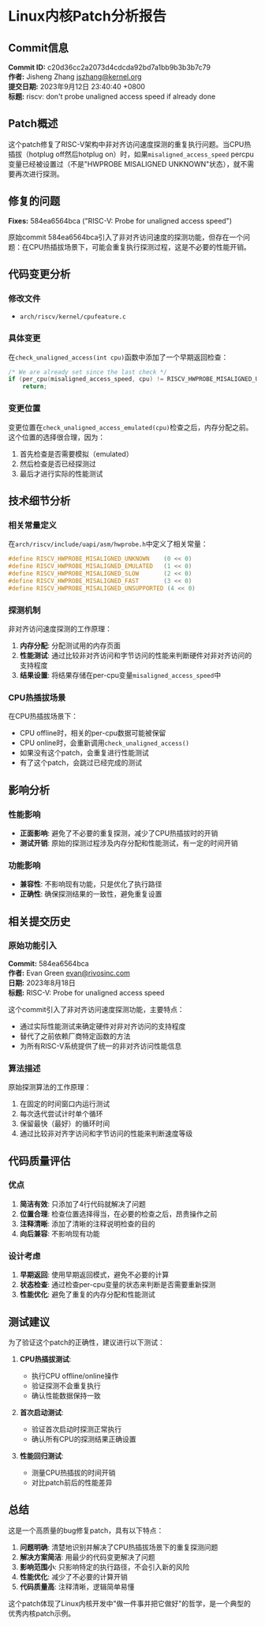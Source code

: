 # Linux内核Patch分析报告

## Commit信息

**Commit ID:** c20d36cc2a2073d4cdcda92bd7a1bb9b3b3b7c79  
**作者:** Jisheng Zhang <jszhang@kernel.org>  
**提交日期:** 2023年9月12日 23:40:40 +0800  
**标题:** riscv: don't probe unaligned access speed if already done  

## Patch概述

这个patch修复了RISC-V架构中非对齐访问速度探测的重复执行问题。当CPU热插拔（hotplug off然后hotplug on）时，如果`misaligned_access_speed` percpu变量已经被设置过（不是"HWPROBE MISALIGNED UNKNOWN"状态），就不需要再次进行探测。

## 修复的问题

**Fixes:** 584ea6564bca ("RISC-V: Probe for unaligned access speed")  

原始commit 584ea6564bca引入了非对齐访问速度的探测功能，但存在一个问题：在CPU热插拔场景下，可能会重复执行探测过程，这是不必要的性能开销。

## 代码变更分析

### 修改文件
- `arch/riscv/kernel/cpufeature.c`

### 具体变更

在`check_unaligned_access(int cpu)`函数中添加了一个早期返回检查：

```c
/* We are already set since the last check */
if (per_cpu(misaligned_access_speed, cpu) != RISCV_HWPROBE_MISALIGNED_UNKNOWN)
    return;
```

### 变更位置

变更位置在`check_unaligned_access_emulated(cpu)`检查之后，内存分配之前。这个位置的选择很合理，因为：

1. 首先检查是否需要模拟（emulated）
2. 然后检查是否已经探测过
3. 最后才进行实际的性能测试

## 技术细节分析

### 相关常量定义

在`arch/riscv/include/uapi/asm/hwprobe.h`中定义了相关常量：

```c
#define RISCV_HWPROBE_MISALIGNED_UNKNOWN    (0 << 0)
#define RISCV_HWPROBE_MISALIGNED_EMULATED   (1 << 0)
#define RISCV_HWPROBE_MISALIGNED_SLOW       (2 << 0)
#define RISCV_HWPROBE_MISALIGNED_FAST       (3 << 0)
#define RISCV_HWPROBE_MISALIGNED_UNSUPPORTED (4 << 0)
```

### 探测机制

非对齐访问速度探测的工作原理：

1. **内存分配**: 分配测试用的内存页面
2. **性能测试**: 通过比较非对齐访问和字节访问的性能来判断硬件对非对齐访问的支持程度
3. **结果设置**: 将结果存储在per-cpu变量`misaligned_access_speed`中

### CPU热插拔场景

在CPU热插拔场景下：
- CPU offline时，相关的per-cpu数据可能被保留
- CPU online时，会重新调用`check_unaligned_access()`
- 如果没有这个patch，会重复进行性能测试
- 有了这个patch，会跳过已经完成的测试

## 影响分析

### 性能影响
- **正面影响**: 避免了不必要的重复探测，减少了CPU热插拔时的开销
- **测试开销**: 原始的探测过程涉及内存分配和性能测试，有一定的时间开销

### 功能影响
- **兼容性**: 不影响现有功能，只是优化了执行路径
- **正确性**: 确保探测结果的一致性，避免重复设置

## 相关提交历史

### 原始功能引入
**Commit:** 584ea6564bca  
**作者:** Evan Green <evan@rivosinc.com>  
**日期:** 2023年8月18日  
**标题:** RISC-V: Probe for unaligned access speed  

这个commit引入了非对齐访问速度探测功能，主要特点：
- 通过实际性能测试来确定硬件对非对齐访问的支持程度
- 替代了之前依赖厂商特定函数的方法
- 为所有RISC-V系统提供了统一的非对齐访问性能信息

### 算法描述

原始探测算法的工作原理：
1. 在固定的时间窗口内运行测试
2. 每次迭代尝试计时单个循环
3. 保留最快（最好）的循环时间
4. 通过比较非对齐字访问和字节访问的性能来判断速度等级

## 代码质量评估

### 优点
1. **简洁有效**: 只添加了4行代码就解决了问题
2. **位置合理**: 检查位置选择得当，在必要的检查之后，昂贵操作之前
3. **注释清晰**: 添加了清晰的注释说明检查的目的
4. **向后兼容**: 不影响现有功能

### 设计考虑
1. **早期返回**: 使用早期返回模式，避免不必要的计算
2. **状态检查**: 通过检查per-cpu变量的状态来判断是否需要重新探测
3. **性能优化**: 避免了重复的内存分配和性能测试

## 测试建议

为了验证这个patch的正确性，建议进行以下测试：

1. **CPU热插拔测试**:
   - 执行CPU offline/online操作
   - 验证探测不会重复执行
   - 确认性能数据保持一致

2. **首次启动测试**:
   - 验证首次启动时探测正常执行
   - 确认所有CPU的探测结果正确设置

3. **性能回归测试**:
   - 测量CPU热插拔的时间开销
   - 对比patch前后的性能差异

## 总结

这是一个高质量的bug修复patch，具有以下特点：

1. **问题明确**: 清楚地识别并解决了CPU热插拔场景下的重复探测问题
2. **解决方案简洁**: 用最少的代码变更解决了问题
3. **影响范围小**: 只影响特定的执行路径，不会引入新的风险
4. **性能优化**: 减少了不必要的计算开销
5. **代码质量高**: 注释清晰，逻辑简单易懂

这个patch体现了Linux内核开发中"做一件事并把它做好"的哲学，是一个典型的优秀内核patch示例。